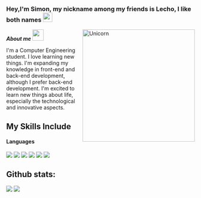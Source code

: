 ### Hey,I'm Simon, my nickname among my friends is Lecho, I like both names <img src="https://media.giphy.com/media/hvRJCLFzcasrR4ia7z/giphy.gif" width="25px">
<img align="right" width=300px alt="Unicorn" src="https://media1.tenor.com/m/g3y2q5VQxvAAAAAC/cat-computer.gif" />

***About me*** <img src="https://i.pinimg.com/originals/13/c5/4e/13c54ecbbf135990786874919f6726fb.gif" width="30px">&nbsp;

I'm a Computer Engineering student. I love learning new things. I'm expanding my knowledge in front-end and back-end development, although I prefer back-end development. I'm excited to learn new things about life, especially the technological and innovative aspects.

## My Skills Include

<h4> Languages </h4>
<span> 
  <img src="https://img.shields.io/badge/HTML5-E34F26?style=for-the-badge&logo=html5&logoColor=white">
  <img src="https://img.shields.io/badge/CSS3-1572B6?style=for-the-badge&logo=css3&logoColor=white">
  <img src="https://img.shields.io/badge/JavaScript-F7DF1E?style=for-the-badge&logo=javascript&logoColor=black">
  <img src="https://img.shields.io/badge/Java-ED8B00?style=for-the-badge&logo=java&logoColor=white">
  <img src="https://img.shields.io/badge/python-3670A0?style=for-the-badge&logo=python&logoColor=ffdd54">
  <img src= "https://img.shields.io/badge/typescript-%23007ACC.svg?style=for-the-badge&logo=typescript&logoColor=white">
 


</span>







<h2>Github stats:</h2> 

[![](https://github-readme-stats.vercel.app/api?username=Lecho67&show_icons=true&theme=tokyonight&hide_border=true&locale=en)](https://github.com/Lecho67)
[![](https://github-readme-streak-stats.herokuapp.com/?user=Lecho67&theme=material-palenight)](https://github.com/Lecho67)
</div>
